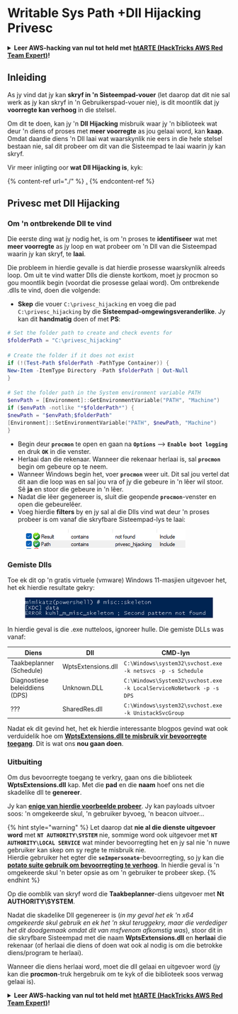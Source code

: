 # Writable Sys Path +Dll Hijacking Privesc

<details>

<summary><strong>Leer AWS-hacking van nul tot held met</strong> <a href="https://training.hacktricks.xyz/courses/arte"><strong>htARTE (HackTricks AWS Red Team Expert)</strong></a><strong>!</strong></summary>

Ander maniere om HackTricks te ondersteun:

* As jy wil sien dat jou **maatskappy geadverteer word in HackTricks** of **HackTricks aflaai in PDF-formaat**, kyk na die [**SUBSCRIPTION PLANS**](https://github.com/sponsors/carlospolop)!
* Kry die [**amptelike PEASS & HackTricks swag**](https://peass.creator-spring.com)
* Ontdek [**The PEASS Family**](https://opensea.io/collection/the-peass-family), ons versameling eksklusiewe [**NFTs**](https://opensea.io/collection/the-peass-family)
* **Sluit aan by die** 💬 [**Discord-groep**](https://discord.gg/hRep4RUj7f) of die [**telegram-groep**](https://t.me/peass) of **volg** ons op **Twitter** 🐦 [**@carlospolopm**](https://twitter.com/hacktricks\_live)**.**
* **Deel jou hacktruuks deur PR's in te dien by die** [**HackTricks**](https://github.com/carlospolop/hacktricks) en [**HackTricks Cloud**](https://github.com/carlospolop/hacktricks-cloud) github-repos.

</details>

## Inleiding

As jy vind dat jy kan **skryf in 'n Sisteempad-vouer** (let daarop dat dit nie sal werk as jy kan skryf in 'n Gebruikerspad-vouer nie), is dit moontlik dat jy **voorregte kan verhoog** in die stelsel.

Om dit te doen, kan jy 'n **Dll Hijacking** misbruik waar jy 'n biblioteek wat deur 'n diens of proses met **meer voorregte** as jou gelaai word, kan **kaap**. Omdat daardie diens 'n Dll laai wat waarskynlik nie eers in die hele stelsel bestaan nie, sal dit probeer om dit van die Sisteempad te laai waarin jy kan skryf.

Vir meer inligting oor **wat Dll Hijacking is**, kyk:

{% content-ref url="./" %}
[.](./)
{% endcontent-ref %}

## Privesc met Dll Hijacking

### Om 'n ontbrekende Dll te vind

Die eerste ding wat jy nodig het, is om 'n proses te **identifiseer** wat met **meer voorregte** as jy loop en wat probeer om 'n Dll van die Sisteempad waarin jy kan skryf, te **laai**.

Die probleem in hierdie gevalle is dat hierdie prosesse waarskynlik alreeds loop. Om uit te vind watter Dlls die dienste kortkom, moet jy procmon so gou moontlik begin (voordat die prosesse gelaai word). Om ontbrekende .dlls te vind, doen die volgende:

* **Skep** die vouer `C:\privesc_hijacking` en voeg die pad `C:\privesc_hijacking` by die **Sisteempad-omgewingsveranderlike**. Jy kan dit **handmatig** doen of met **PS**:

```powershell
# Set the folder path to create and check events for
$folderPath = "C:\privesc_hijacking"

# Create the folder if it does not exist
if (!(Test-Path $folderPath -PathType Container)) {
New-Item -ItemType Directory -Path $folderPath | Out-Null
}

# Set the folder path in the System environment variable PATH
$envPath = [Environment]::GetEnvironmentVariable("PATH", "Machine")
if ($envPath -notlike "*$folderPath*") {
$newPath = "$envPath;$folderPath"
[Environment]::SetEnvironmentVariable("PATH", $newPath, "Machine")
}
```

* Begin deur **`procmon`** te open en gaan na **`Options`** --> **`Enable boot logging`** en druk **`OK`** in die venster.
* Herlaai dan die rekenaar. Wanneer die rekenaar herlaai is, sal **`procmon`** begin om gebeure op te neem.
* Wanneer Windows begin het, voer **`procmon`** weer uit. Dit sal jou vertel dat dit aan die loop was en sal jou vra of jy die gebeure in 'n lêer wil stoor. Sê **ja** en stoor die gebeure in 'n lêer.
* Nadat die lêer gegenereer is, sluit die geopende **`procmon`**-venster en open die gebeurelêer.
* Voeg hierdie **filters** by en jy sal al die Dlls vind wat deur 'n proses probeer is om vanaf die skryfbare Sisteempad-lys te laai:

<figure><img src="../../../.gitbook/assets/image (18).png" alt=""><figcaption></figcaption></figure>

### Gemiste Dlls

Toe ek dit op 'n gratis virtuele (vmware) Windows 11-masjien uitgevoer het, het ek hierdie resultate gekry:

<figure><img src="../../../.gitbook/assets/image (253).png" alt=""><figcaption></figcaption></figure>

In hierdie geval is die .exe nutteloos, ignoreer hulle. Die gemiste DLLs was vanaf:

| Diens                          | Dll                | CMD-lyn                                                              |
| ------------------------------ | ------------------ | -------------------------------------------------------------------- |
| Taakbeplanner (Schedule)       | WptsExtensions.dll | `C:\Windows\system32\svchost.exe -k netsvcs -p -s Schedule`          |
| Diagnostiese beleiddiens (DPS) | Unknown.DLL        | `C:\Windows\System32\svchost.exe -k LocalServiceNoNetwork -p -s DPS` |
| ???                            | SharedRes.dll      | `C:\Windows\system32\svchost.exe -k UnistackSvcGroup`                |

Nadat ek dit gevind het, het ek hierdie interessante blogpos gevind wat ook verduidelik hoe om [**WptsExtensions.dll te misbruik vir bevoorregte toegang**](https://juggernaut-sec.com/dll-hijacking/#Windows\_10\_Phantom\_DLL\_Hijacking\_-\_WptsExtensionsdll). Dit is wat ons **nou gaan doen**.

### Uitbuiting

Om dus bevoorregte toegang te verkry, gaan ons die biblioteek **WptsExtensions.dll** kap. Met die **pad** en die **naam** hoef ons net die skadelike dll te **genereer**.

Jy kan [**enige van hierdie voorbeelde probeer**](./#creating-and-compiling-dlls). Jy kan payloads uitvoer soos: 'n omgekeerde skul, 'n gebruiker byvoeg, 'n beacon uitvoer...

{% hint style="warning" %}
Let daarop dat **nie al die dienste uitgevoer word** met **`NT AUTHORITY\SYSTEM`** nie, sommige word ook uitgevoer met **`NT AUTHORITY\LOCAL SERVICE`** wat minder bevoorregting het en jy sal nie 'n nuwe gebruiker kan skep om sy regte te misbruik nie.\
Hierdie gebruiker het egter die **`seImpersonate`**-bevoorregting, so jy kan die [**potato suite gebruik om bevoorregting te verhoog**](../roguepotato-and-printspoofer.md). In hierdie geval is 'n omgekeerde skul 'n beter opsie as om 'n gebruiker te probeer skep.
{% endhint %}

Op die oomblik van skryf word die **Taakbeplanner**-diens uitgevoer met **Nt AUTHORITY\SYSTEM**.

Nadat die skadelike Dll gegenereer is (_in my geval het ek 'n x64 omgekeerde skul gebruik en ek het 'n skul teruggekry, maar die verdediger het dit doodgemaak omdat dit van msfvenom afkomstig was_), stoor dit in die skryfbare Sisteempad met die naam **WptsExtensions.dll** en **herlaai** die rekenaar (of herlaai die diens of doen wat ook al nodig is om die betrokke diens/program te herlaai).

Wanneer die diens herlaai word, moet die dll gelaai en uitgevoer word (jy kan die **procmon**-truk hergebruik om te kyk of die biblioteek soos verwag gelaai is).

<details>

<summary><strong>Leer AWS-hacking van nul tot held met</strong> <a href="https://training.hacktricks.xyz/courses/arte"><strong>htARTE (HackTricks AWS Red Team Expert)</strong></a><strong>!</strong></summary>

Ander maniere om HackTricks te ondersteun:

* As jy wil sien dat jou **maatskappy geadverteer word in HackTricks** of **HackTricks in PDF aflaai**, kyk na die [**SUBSCRIPTION PLANS**](https://github.com/sponsors/carlospolop)!
* Kry die [**amptelike PEASS & HackTricks-uitrusting**](https://peass.creator-spring.com)
* Ontdek [**The PEASS Family**](https://opensea.io/collection/the-peass-family), ons versameling eksklusiewe [**NFTs**](https://opensea.io/collection/the-peass-family)
* **Sluit aan by die** 💬 [**Discord-groep**](https://discord.gg/hRep4RUj7f) of die [**telegram-groep**](https://t.me/peass) of **volg** ons op **Twitter** 🐦 [**@carlospolopm**](https://twitter.com/hacktricks\_live)**.**
* **Deel jou haktruuks deur PR's in te dien by die** [**HackTricks**](https://github.com/carlospolop/hacktricks) en [**HackTricks Cloud**](https://github.com/carlospolop/hacktricks-cloud) github-opslag.

</details>
